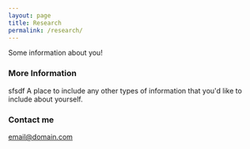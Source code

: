 ```yaml
---
layout: page
title: Research
permalink: /research/
---
```


Some information about you!

### More Information
sfsdf
A place to include any other types of information that you'd like to include about yourself.

### Contact me

[email@domain.com](mailto:email@domain.com)